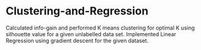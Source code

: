# Clustering-and-Regression
Calculated info-gain and performed K means clustering for optimal K using silhouette value for a given unlabelled data set.   Implemented Linear Regression using gradient descent for the given dataset.
